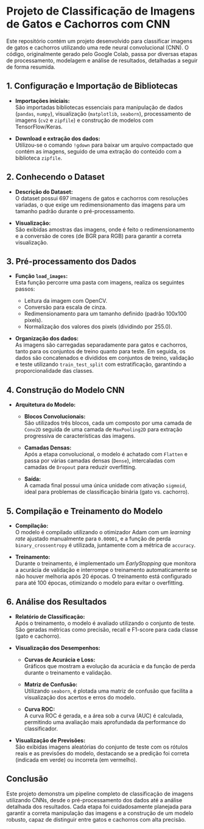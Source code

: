 # Projeto de Classificação de Imagens de Gatos e Cachorros com CNN

Este repositório contém um projeto desenvolvido para classificar imagens de gatos e cachorros utilizando uma rede neural convolucional (CNN). O código, originalmente gerado pelo Google Colab, passa por diversas etapas de processamento, modelagem e análise de resultados, detalhadas a seguir de forma resumida.

## 1. Configuração e Importação de Bibliotecas

- **Importações iniciais:**  
  São importadas bibliotecas essenciais para manipulação de dados (`pandas`, `numpy`), visualização (`matplotlib`, `seaborn`), processamento de imagens (`cv2` e `zipfile`) e construção de modelos com TensorFlow/Keras.
  
- **Download e extração dos dados:**  
  Utilizou-se o comando `!gdown` para baixar um arquivo compactado que contém as imagens, seguido de uma extração do conteúdo com a biblioteca `zipfile`.

## 2. Conhecendo o Dataset

- **Descrição do Dataset:**  
  O dataset possui 697 imagens de gatos e cachorros com resoluções variadas, o que exige um redimensionamento das imagens para um tamanho padrão durante o pré-processamento.
  
- **Visualização:**  
  São exibidas amostras das imagens, onde é feito o redimensionamento e a conversão de cores (de BGR para RGB) para garantir a correta visualização.

## 3. Pré-processamento dos Dados

- **Função `load_images`:**  
  Esta função percorre uma pasta com imagens, realiza os seguintes passos:
  - Leitura da imagem com OpenCV.
  - Conversão para escala de cinza.
  - Redimensionamento para um tamanho definido (padrão 100x100 pixels).
  - Normalização dos valores dos pixels (dividindo por 255.0).

- **Organização dos dados:**  
  As imagens são carregadas separadamente para gatos e cachorros, tanto para os conjuntos de treino quanto para teste. Em seguida, os dados são concatenados e divididos em conjuntos de treino, validação e teste utilizando `train_test_split` com estratificação, garantindo a proporcionalidade das classes.

## 4. Construção do Modelo CNN

- **Arquitetura do Modelo:**
  - **Blocos Convolucionais:**  
    São utilizados três blocos, cada um composto por uma camada de `Conv2D` seguida de uma camada de `MaxPooling2D` para extração progressiva de características das imagens.
  
  - **Camadas Densas:**  
    Após a etapa convolucional, o modelo é achatado com `Flatten` e passa por várias camadas densas (`Dense`), intercaladas com camadas de `Dropout` para reduzir overfitting.
  
  - **Saída:**  
    A camada final possui uma única unidade com ativação `sigmoid`, ideal para problemas de classificação binária (gato vs. cachorro).

## 5. Compilação e Treinamento do Modelo

- **Compilação:**  
  O modelo é compilado utilizando o otimizador Adam com um *learning rate* ajustado manualmente para `0.00001`, e a função de perda `binary_crossentropy` é utilizada, juntamente com a métrica de `accuracy`.

- **Treinamento:**  
  Durante o treinamento, é implementado um *EarlyStopping* que monitora a acurácia de validação e interrompe o treinamento automaticamente se não houver melhoria após 20 épocas. O treinamento está configurado para até 100 épocas, otimizando o modelo para evitar o overfitting.

## 6. Análise dos Resultados

- **Relatório de Classificação:**  
  Após o treinamento, o modelo é avaliado utilizando o conjunto de teste. São geradas métricas como precisão, recall e F1-score para cada classe (gato e cachorro).

- **Visualização dos Desempenhos:**  
  - **Curvas de Acurácia e Loss:**  
    Gráficos que mostram a evolução da acurácia e da função de perda durante o treinamento e validação.
  
  - **Matriz de Confusão:**  
    Utilizando `seaborn`, é plotada uma matriz de confusão que facilita a visualização dos acertos e erros do modelo.
  
  - **Curva ROC:**  
    A curva ROC é gerada, e a área sob a curva (AUC) é calculada, permitindo uma avaliação mais aprofundada da performance do classificador.

- **Visualização de Previsões:**  
  São exibidas imagens aleatórias do conjunto de teste com os rótulos reais e as previsões do modelo, destacando se a predição foi correta (indicada em verde) ou incorreta (em vermelho).

## Conclusão

Este projeto demonstra um pipeline completo de classificação de imagens utilizando CNNs, desde o pré-processamento dos dados até a análise detalhada dos resultados. Cada etapa foi cuidadosamente planejada para garantir a correta manipulação das imagens e a construção de um modelo robusto, capaz de distinguir entre gatos e cachorros com alta precisão.

